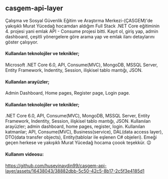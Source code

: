 ## casgem-api-layer

Çalışma ve Sosyal Güvenlik Eğitim ve Araştırma Merkezi-(ÇASGEM)'de yakışıklı Murat Yücedağ hocamdan aldığım Full Stack .NET Core eğitiminin 4. projesi yani emlak API - Consume projesi bitti.
Kayıt ol, giriş yap, admin dashboard, çeşitli yönergelere göre arama yap ve emlak ilanı detaylarını göster çalışıyor.
#### Kullanılan teknolojiler ve teknikler; 
Microsoft .NET Core 6.0, API, Consume(MVC), MongoDB, MSSQL Server, Entity Framework, Indentity, Session, ilişkisel tablo mantığı, JSON.
#### Kullanılan arayüzler; 
Admin Dashboard, Home pages, Register page, Login page.
#### Kullanılan teknolojiler ve teknikler;
.NET Core 6.0, API, Consume(MVC), MongoDB, MSSQL Server, Entity Framework, Indentity, Session, ilişkisel tablo mantığı, JSON. Kullanılan arayüzler; admin dashboard, home pages, register, login.
Kullanılan katmanlar; API, Consume(MVC), Business(service), DAL(data access layer), DTO(data transfer objects), Entity(tablolar ile eşlenen C# objeleri).
Emeği geçen herkese ve yakışıklı Murat Yücedağ hocama çoook teşekkür. 😉

#### Kullanım videosu:
https://github.com/huseyinaydin99/casgem-api-layer/assets/16438043/38882dbb-5c50-42c5-8b17-2c5f3e4185d1

